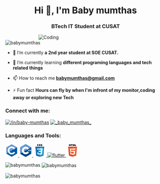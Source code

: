 <h1 align="center">Hi 👋, I'm Baby mumthas</h1>
<h3 align="center">BTech IT Student at CUSAT</h3>
<img align="right" alt="Coding" width="400"src="https://cdnb.artstation.com/p/assets/images/images/028/991/999/original/anna-havrylyukh-.gif?1596125112">

<p align="left"> <img src="https://komarev.com/ghpvc/?username=babymumthas&label=Profile%20views&color=0e75b6&style=flat" alt="babymumthas" /> </p>

- 🔭 I’m currently **a 2nd year student at SOE CUSAT.**

- 🌱 I’m currently learning **different programing languages and tech related things**

- 📫 How to reach me **babymumthas@gmail.com**

- ⚡ Fun fact **Hours can fly by when I'm infront of my monitor,coding away or exploring new Tech**

<h3 align="left">Connect with me:</h3>
<p align="left">
<a href="https://linkedin.com/in//in/baby-mumthas" target="blank"><img align="center" src="https://raw.githubusercontent.com/rahuldkjain/github-profile-readme-generator/master/src/images/icons/Social/linked-in-alt.svg" alt="/in/baby-mumthas" height="30" width="40" /></a>
<a href="https://instagram.com/_baby_mumthas_" target="blank"><img align="center" src="https://raw.githubusercontent.com/rahuldkjain/github-profile-readme-generator/master/src/images/icons/Social/instagram.svg" alt="_baby_mumthas_" height="30" width="40" /></a>
</p>

<h3 align="left">Languages and Tools:</h3>
<p align="left"> <a href="https://www.cprogramming.com/" target="_blank" rel="noreferrer"> <img src="https://raw.githubusercontent.com/devicons/devicon/master/icons/c/c-original.svg" alt="c" width="40" height="40"/> </a> <a href="https://www.w3schools.com/cpp/" target="_blank" rel="noreferrer"> <img src="https://raw.githubusercontent.com/devicons/devicon/master/icons/cplusplus/cplusplus-original.svg" alt="cplusplus" width="40" height="40"/> </a> <a href="https://www.w3schools.com/css/" target="_blank" rel="noreferrer"> <img src="https://raw.githubusercontent.com/devicons/devicon/master/icons/css3/css3-original-wordmark.svg" alt="css3" width="40" height="40"/> </a> <a href="https://flutter.dev" target="_blank" rel="noreferrer"> <img src="https://www.vectorlogo.zone/logos/flutterio/flutterio-icon.svg" alt="flutter" width="40" height="40"/> </a> <a href="https://www.w3.org/html/" target="_blank" rel="noreferrer"> <img src="https://raw.githubusercontent.com/devicons/devicon/master/icons/html5/html5-original-wordmark.svg" alt="html5" width="40" height="40"/> </a> </p>

<p><img align="left" src="https://github-readme-stats.vercel.app/api/top-langs?username=babymumthas&show_icons=true&locale=en&layout=compact" alt="babymumthas" /></p>

<p>&nbsp;<img align="center" src="https://github-readme-stats.vercel.app/api?username=babymumthas&show_icons=true&locale=en" alt="babymumthas" /></p>

<p><img align="center" src="https://github-readme-streak-stats.herokuapp.com/?user=babymumthas&" alt="babymumthas" /></p>
